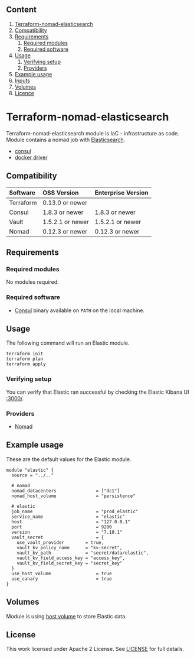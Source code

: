 ## Content
1. [Terraform-nomad-elasticsearch](#terraform-nomad-elasticsearch)
2. [Compatibility](#compatibility)
3. [Requirements](#requirements)
    1. [Required modules](#required-modules)
    2. [Required software](#required-software)
4. [Usage](#usage)
    1. [Verifying setup](#verifying-setup)
    2. [Providers](#providers)
5. [Example usage](#example-usage)
6. [Inputs](#inputs)
7. [Volumes](#volumes)
8. [Licence](#license)

# Terraform-nomad-elasticsearch

Terraform-nomad-elasticsearch module is IaC - infrastructure as code. Module contains a nomad job with [Elasticsearch](https://elastic.co).
- [consul](https://www.consul.io/docs/)
- [docker driver](https://www.nomadproject.io/docs/drivers/docker.html)

## Compatibility
| Software | OSS Version | Enterprise Version |
| :------- | :---------- | :-------- |
| Terraform | 0.13.0 or newer|  |
| Consul | 1.8.3 or newer | 1.8.3 or newer |
| Vault | 1.5.2.1 or newer | 1.5.2.1 or newer |
| Nomad | 0.12.3 or newer | 0.12.3 or newer |

## Requirements

### Required modules
No modules required.

### Required software
- [Consul](https://releases.hashicorp.com/consul/) binary available on `PATH` on the local machine.

## Usage
The following command will run an Elastic module.
```text
terraform init
terraform plan
terraform apply
```
### Verifying setup
You can verify that Elastic ran successful by checking the Elastic Kibana UI [<host>:3000/](http://<host>:3000/).

### Providers
- [Nomad](https://registry.terraform.io/providers/hashicorp/nomad/latest/docs)

## Example usage
These are the default values for the Elastic module.

```hcl
module "elastic" {
  source = "../.."

  # nomad
  nomad_datacenters               = ["dc1"]
  nomad_host_volume               = "persistence"

  # elastic
  job_name                        = "prod_elastic"
  service_name                    = "elastic"
  host                            = "127.0.0.1"
  port                            = 9200
  version                         = "7.10.1"
  vault_secret                    = {
    use_vault_provider        = true,
    vault_kv_policy_name      = "kv-secret",
    vault_kv_path             = "secret/data/elastic",
    vault_kv_field_access_key = "access_key",
    vault_kv_field_secret_key = "secret_key"
  }
  use_host_volume                 = true
  use_canary                      = true 
}
```

## Volumes
Module is using [host volume](https://www.nomadproject.io/docs/job-specification/volume) to store Elastic data.

## License
This work licensed under Apache 2 License. See [LICENSE](./LICENSE) for full details.

